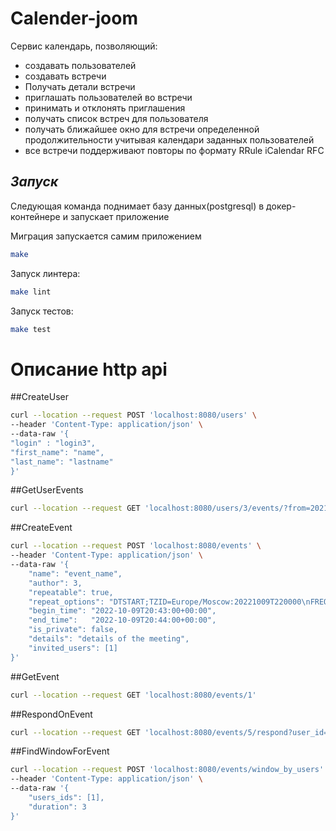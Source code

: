 # Calender-joom

Сервис календарь, позволяющий:
- создавать пользователей
- создавать встречи
- Получать детали встречи
- приглашать пользователей во встречи
- принимать и отклонять приглашения
- получать список встреч для пользователя
- получать ближайшее окно для встречи определенной продолжительности учитывая календари заданных пользователей
- все встречи поддерживают повторы по формату RRule iCalendar RFC


## _Запуск_

Следующая команда поднимает базу данных(postgresql) в докер-контейнере и запускает приложение

Миграция запускается самим приложением
```bash
make
```

Запуск линтера:
```bash
make lint
```

Запуск тестов:
```bash
make test
```
# Описание http api

##CreateUser
```bash
curl --location --request POST 'localhost:8080/users' \
--header 'Content-Type: application/json' \
--data-raw '{
"login" : "login3",
"first_name": "name",
"last_name": "lastname"
}'
```
##GetUserEvents
```bash
curl --location --request GET 'localhost:8080/users/3/events/?from=2021-10-09T20:43:00Z&to=2023-10-09T20:43:00Z'
```
##CreateEvent
```bash
curl --location --request POST 'localhost:8080/events' \
--header 'Content-Type: application/json' \
--data-raw '{
    "name": "event_name",
    "author": 3,
    "repeatable": true,
    "repeat_options": "DTSTART;TZID=Europe/Moscow:20221009T220000\nFREQ=HOURLY;INTERVAL=1;COUNT=10",
    "begin_time": "2022-10-09T20:43:00+00:00",
    "end_time":   "2022-10-09T20:44:00+00:00",
    "is_private": false,
    "details": "details of the meeting",
    "invited_users": [1]
}'
```
##GetEvent
```bash
curl --location --request GET 'localhost:8080/events/1'
```
##RespondOnEvent
```bash
curl --location --request GET 'localhost:8080/events/5/respond?user_id=3&accept=true'
```
##FindWindowForEvent
```bash
curl --location --request POST 'localhost:8080/events/window_by_users' \
--header 'Content-Type: application/json' \
--data-raw '{
    "users_ids": [1],
    "duration": 3
}'
```

